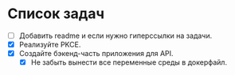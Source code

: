 # Список задач

- [ ] Добавить readme и если нужно гиперссылки на задачи.
- [x] Реализуйте PKCE.
- [x] Создайте бэкенд-часть приложения для API.
  - [x] Не забыть вынести все переменные среды в докерфайл.